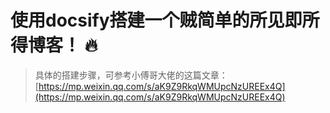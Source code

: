 # 使用docsify搭建一个贼简单的所见即所得博客！ 🔥

> 具体的搭建步骤，可参考小傅哥大佬的这篇文章：[https://mp.weixin.qq.com/s/aK9Z9RkqWMUpcNzUREEx4Q](https://mp.weixin.qq.com/s/aK9Z9RkqWMUpcNzUREEx4Q)

